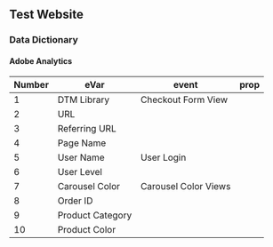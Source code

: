 ## Test Website

### Data Dictionary

#### Adobe Analytics
|Number|eVar|event|prop|
|---|---|---|---|
|1|DTM Library|Checkout Form View| |
|2|URL| | |
|3|Referring URL| | |
|4|Page Name| | |
|5|User Name|User Login| |
|6|User Level| | |
|7|Carousel Color|Carousel Color Views| |
|8|Order ID| | |
|9|Product Category| | | 
|10|Product Color| | |
